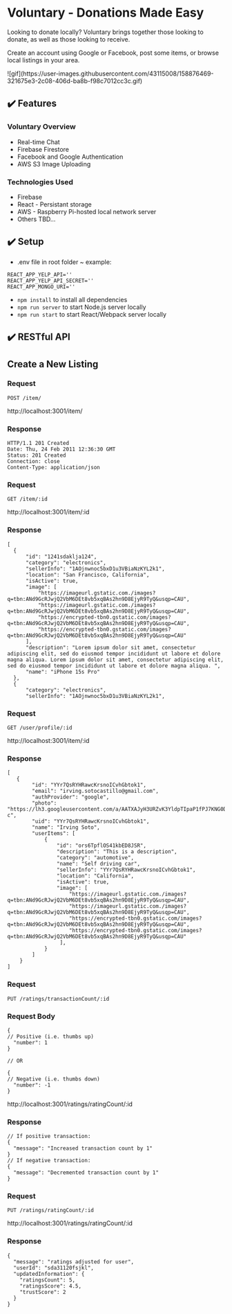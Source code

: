 # Voluntary - Donations Made Easy
Looking to donate locally? Voluntary brings together those looking to donate, as well as those looking to receive.

Create an account using Google or Facebook, post some items, or browse local listings in your area.

<PLACEHOLDER GIF>
![gif](https://user-images.githubusercontent.com/43115008/158876469-321675e3-2c08-406d-ba8b-f98c7012cc3c.gif)


## :heavy_check_mark: Features

### Voluntary Overview

* Real-time Chat
* Firebase Firestore
* Facebook and Google Authentication
* AWS S3 Image Uploading

### Technologies Used

* Firebase
* React - Persistant storage
* AWS - Raspberry Pi-hosted local network server
* Others TBD...

## :heavy_check_mark: Setup
* .env file in root folder ~ example:
```
REACT_APP_YELP_API=''
REACT_APP_YELP_API_SECRET=''
REACT_APP_MONGO_URI=''
```
* `npm install` to install all dependencies
* `npm run server` to start Node.js server locally
* `npm run start` to start React/Webpack server locally

## :heavy_check_mark: RESTful API

## Create a New Listing

### Request

`POST /item/`

http://localhost:3001/item/

### Response

    HTTP/1.1 201 Created
    Date: Thu, 24 Feb 2011 12:36:30 GMT
    Status: 201 Created
    Connection: close
    Content-Type: application/json

### Request

`GET /item/:id`

http://localhost:3001/item/:id

### Response
```
[
  {
      "id": "1241sdaklja124",
      "category": "electronics",
      "sellerInfo": "1AOjnwnoc5bxD1u3VBiaNzKYL2k1",
      "location": "San Francisco, California",
      "isActive": true,
      "image": [
          "https://imageurl.gstatic.com./images?q=tbn:ANd9GcRJwjQ2VbM6DEt8vb5xqBAs2hn9D8EjyR9TyQ&usqp=CAU",
          "https://imageurl.gstatic.com./images?q=tbn:ANd9GcRJwjQ2VbM6DEt8vb5xqBAs2hn9D8EjyR9TyQ&usqp=CAU",
          "https://encrypted-tbn0.gstatic.com/images?q=tbn:ANd9GcRJwjQ2VbM6DEt8vb5xqBAs2hn9D8EjyR9TyQ&usqp=CAU",
          "https://encrypted-tbn0.gstatic.com/images?q=tbn:ANd9GcRJwjQ2VbM6DEt8vb5xqBAs2hn9D8EjyR9TyQ&usqp=CAU"
      ],
      "description": "Lorem ipsum dolor sit amet, consectetur adipiscing elit, sed do eiusmod tempor incididunt ut labore et dolore magna aliqua. Lorem ipsum dolor sit amet, consectetur adipiscing elit, sed do eiusmod tempor incididunt ut labore et dolore magna aliqua. ",
      "name": "iPhone 15s Pro"
  },
  {
      "category": "electronics",
      "sellerInfo": "1AOjnwnoc5bxD1u3VBiaNzKYL2k1",
```

### Request

`GET /user/profile/:id`

http://localhost:3001/item/:id

### Response
```
[
   {
        "id": "YYr7QsRYHRawcKrsnoICvhGbtok1",
        "email": "irving.sotocastillo@gmail.com",
        "authProvider": "google",
        "photo": "https://lh3.googleusercontent.com/a/AATXAJyH3URZvK3YldpTIpaP1fPJ7KNG0DwgfHrQvqe2=s96-c",
        "uid": "YYr7QsRYHRawcKrsnoICvhGbtok1",
        "name": "Irving Soto",
        "userItems": [
            {
                "id": "ors6TpflOS41kbED8JSR",
                "description": "This is a description",
                "category": "automotive",
                "name": "Self driving car",
                "sellerInfo": "YYr7QsRYHRawcKrsnoICvhGbtok1",
                "location": "California",
                "isActive": true,
                "image": [
                    "https://imageurl.gstatic.com./images?q=tbn:ANd9GcRJwjQ2VbM6DEt8vb5xqBAs2hn9D8EjyR9TyQ&usqp=CAU",
                    "https://imageurl.gstatic.com./images?q=tbn:ANd9GcRJwjQ2VbM6DEt8vb5xqBAs2hn9D8EjyR9TyQ&usqp=CAU",
                    "https://encrypted-tbn0.gstatic.com/images?q=tbn:ANd9GcRJwjQ2VbM6DEt8vb5xqBAs2hn9D8EjyR9TyQ&usqp=CAU",
                    "https://encrypted-tbn0.gstatic.com/images?q=tbn:ANd9GcRJwjQ2VbM6DEt8vb5xqBAs2hn9D8EjyR9TyQ&usqp=CAU"
                 ],
            }
        ]
    }
]
```

### Request

`PUT /ratings/transactionCount/:id`

### Request Body
```
{
// Positive (i.e. thumbs up)
  "number": 1
}

// OR

{
// Negative (i.e. thumbs down)
  "number": -1
}
```

http://localhost:3001/ratings/ratingCount/:id

### Response
```
// If positive transaction:
{
  "message": "Increased transaction count by 1"
}
// If negative transaction:
{
  "message": "Decremented transaction count by 1"
}
```

### Request

`PUT /ratings/ratingCount/:id`

http://localhost:3001/ratings/ratingCount/:id

### Response
```
{
  "message": "ratings adjusted for user",
  "userId": "sda31120fsjkl",
  "updatedInformation": {
    "ratingsCount": 5,
    "ratingsScore": 4.5,
    "trustScore": 2
  }
}
```
